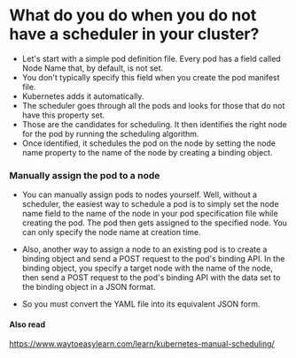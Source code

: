 # What do you do when you do not have a scheduler in your cluster?

- Let's start with a simple pod definition file. Every pod has a field called Node Name that, by default, is not set.
- You don't typically specify this field when you create the pod manifest file.
- Kubernetes adds it automatically.
- The scheduler goes through all the pods and looks for those that do not have this property set.
- Those are the candidates for scheduling. It then identifies the right node for the pod by running the scheduling algorithm.
- Once identified, it schedules the pod on the node by setting the node name property to the name of the node by creating a binding object.

### Manually assign the pod to a node
- You can manually assign pods to nodes yourself. Well, without a scheduler, the easiest way to schedule a pod is to simply set the node name field to the name of the node
in your pod specification file while creating the pod. The pod then gets assigned to the specified node. You can only specify the node name at creation time.

- Also, another way to assign a node to an existing pod is to create a binding object and send a POST request to the pod's binding API. In the binding object, you specify a target node
with the name of the node, then send a POST request to the pod's binding API with the data set to the binding object in a JSON format.
- So you must convert the YAML file into its equivalent JSON form.


#### Also read
https://www.waytoeasylearn.com/learn/kubernetes-manual-scheduling/
